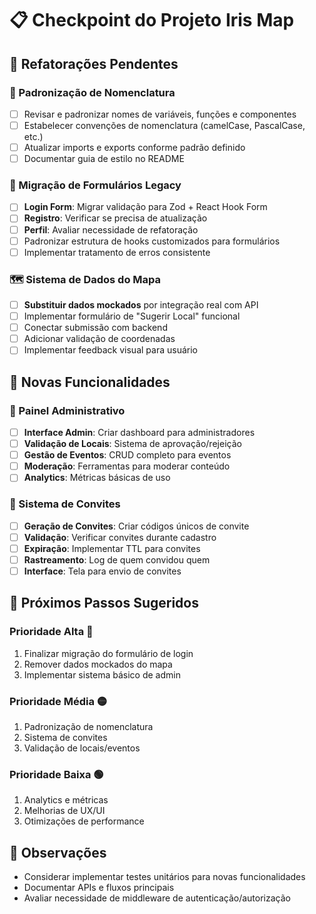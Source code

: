 # 📋 Checkpoint do Projeto Iris Map

## 🔧 Refatorações Pendentes

### 📝 Padronização de Nomenclatura
- [ ] Revisar e padronizar nomes de variáveis, funções e componentes
- [ ] Estabelecer convenções de nomenclatura (camelCase, PascalCase, etc.)
- [ ] Atualizar imports e exports conforme padrão definido
- [ ] Documentar guia de estilo no README

### 🔄 Migração de Formulários Legacy
- [ ] **Login Form**: Migrar validação para Zod + React Hook Form
- [ ] **Registro**: Verificar se precisa de atualização
- [ ] **Perfil**: Avaliar necessidade de refatoração
- [ ] Padronizar estrutura de hooks customizados para formulários
- [ ] Implementar tratamento de erros consistente

### 🗺️ Sistema de Dados do Mapa
- [ ] **Substituir dados mockados** por integração real com API
- [ ] Implementar formulário de "Sugerir Local" funcional
- [ ] Conectar submissão com backend
- [ ] Adicionar validação de coordenadas
- [ ] Implementar feedback visual para usuário

## 🚀 Novas Funcionalidades

### 👤 Painel Administrativo
- [ ] **Interface Admin**: Criar dashboard para administradores
- [ ] **Validação de Locais**: Sistema de aprovação/rejeição
- [ ] **Gestão de Eventos**: CRUD completo para eventos
- [ ] **Moderação**: Ferramentas para moderar conteúdo
- [ ] **Analytics**: Métricas básicas de uso

### 🔐 Sistema de Convites
- [ ] **Geração de Convites**: Criar códigos únicos de convite
- [ ] **Validação**: Verificar convites durante cadastro
- [ ] **Expiração**: Implementar TTL para convites
- [ ] **Rastreamento**: Log de quem convidou quem
- [ ] **Interface**: Tela para envio de convites

## 🎯 Próximos Passos Sugeridos

### Prioridade Alta 🔴
1. Finalizar migração do formulário de login
2. Remover dados mockados do mapa
3. Implementar sistema básico de admin

### Prioridade Média 🟡
1. Padronização de nomenclatura
2. Sistema de convites
3. Validação de locais/eventos

### Prioridade Baixa 🟢
1. Analytics e métricas
2. Melhorias de UX/UI
3. Otimizações de performance

## 📝 Observações
- Considerar implementar testes unitários para novas funcionalidades
- Documentar APIs e fluxos principais
- Avaliar necessidade de middleware de autenticação/autorização